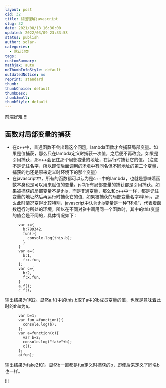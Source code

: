 ```yaml
---
layout: post
cid: 32
title: 试图理解javascript
slug: 32
date: 2021/08/18 16:36:00
updated: 2022/03/09 23:33:58
status: publish
author: solar-
categories: 
  - 默认分类
tags: 
customSummary: 
mathjax: auto
noThumbInfoStyle: default
outdatedNotice: no
reprint: standard
thumb: 
thumbChoice: default
thumbDesc: 
thumbSmall: 
thumbStyle: default
---
```



前端好难
!!!
<h2 >函数对局部变量的捕获</h2>
<ul>
<li>在c++中，普通函数不会出现这个问题，lambda函数才会捕获局部变量。如果是值捕获，那么只在lambda定义时捕获一次值，之后便不再改变。如果是引用捕获，那c++会记住那个局部变量的地址，在运行时捕获它的值。（注意不是记住名字，所以即使后面调用的环境中有同名但不同地址的第二个变量，捕获的也还是原来定义时环境下的那个变量）</li>
<li>在javascript中，所有的函数都可以认为是c++中的lambda，也就是意味着函数本身也是可以用来赋值的变量。js中所有局部变量的捕获都是引用捕获。如果被捕获的局部变量不是this，而是普通变量，那么和c++中一样，都是记住变量的地址然后再运行时捕获它的值。如果被捕获的局部变量名字叫this，那么此时情况变得比较特别，javascript中认为this变量是一种”环境“，代表着函数运行时所处的环境，所以在不同对象中调用同一个函数时，其中的this变量的值会是不同的，具体情况如下：</li>

</ul>
<pre><code class='language-javascript' lang='javascript'>      var x={
        b:789342,
        fun(){
          console.log(this.b);
        }
      }
      var a={
        b:1,
        f:x.fun,
      };
      var c={
        b:2,
        f:x.fun,
      }
      a.f();
      c.f();
</code></pre>
<p>输出结果为1和2。显然a.f()中的this.b取了a中的b成员变量的值，也就是意味着此时的this为a。</p>
<pre><code class='language-javascript' lang='javascript'>      var b=1;
      var fun =function(){
        console.log(b);
      };
      var a=function(c){
        var b=2;
        console.log(&quot;fake&quot;+b);
        c();
      };
      a(fun);
</code></pre>
<p>输出结果为fake2和1。显然b一直都是fun定义时捕获的b，即使后来定义了同名b也一样。</p>

!!!